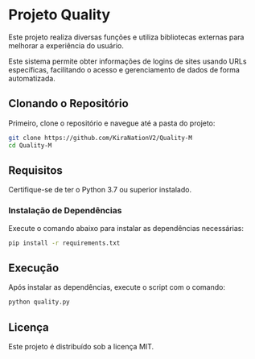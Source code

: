 # Projeto Quality

Este projeto realiza diversas funções e utiliza bibliotecas externas para melhorar a experiência do usuário.

Este sistema permite obter informações de logins de sites usando URLs específicas, facilitando o acesso e gerenciamento de dados de forma automatizada.

## Clonando o Repositório
Primeiro, clone o repositório e navegue até a pasta do projeto:
```bash
git clone https://github.com/KiraNationV2/Quality-M
cd Quality-M
```

## Requisitos
Certifique-se de ter o Python 3.7 ou superior instalado.

### Instalação de Dependências
Execute o comando abaixo para instalar as dependências necessárias:
```bash
pip install -r requirements.txt
```

## Execução
Após instalar as dependências, execute o script com o comando:
```bash
python quality.py
```

## Licença
Este projeto é distribuído sob a licença MIT.

